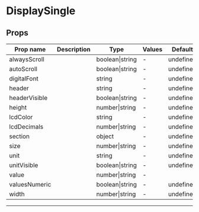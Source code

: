 # DisplaySingle

## Props

| Prop name     | Description | Type            | Values | Default   |
| ------------- | ----------- | --------------- | ------ | --------- |
| alwaysScroll  |             | boolean\|string | -      | undefined |
| autoScroll    |             | boolean\|string | -      | undefined |
| digitalFont   |             | string          | -      | undefined |
| header        |             | string          | -      | undefined |
| headerVisible |             | boolean\|string | -      | undefined |
| height        |             | number\|string  | -      | undefined |
| lcdColor      |             | string          | -      | undefined |
| lcdDecimals   |             | number\|string  | -      | undefined |
| section       |             | object          | -      | undefined |
| size          |             | number\|string  | -      | undefined |
| unit          |             | string          | -      | undefined |
| unitVisible   |             | boolean\|string | -      | undefined |
| value         |             | number\|string  | -      |           |
| valuesNumeric |             | boolean\|string | -      | undefined |
| width         |             | number\|string  | -      | undefined |

---

